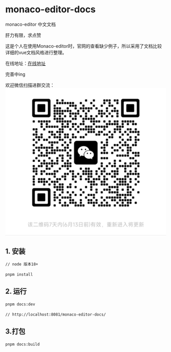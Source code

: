 # monaco-editor-docs
monaco-editor 中文文档

肝力有限，求点赞

这是个人在使用Monaco-editor时，官网的查看缺少例子，所以采用了文档比较详细的vue文档风格进行整理。

在线地址：[在线地址](https://aydk.site/)

完善中ing

欢迎微信扫描进群交流：
![theme-1](docs/.vuepress/public/img/code.png)

## 1. 安装

``` shell
// node 版本18+

pnpm install
```

## 2. 运行
``` shell
pnpm docs:dev

// http://localhost:8081/monaco-editor-docs/
```

## 3.打包

``` shell
pnpm docs:build
```





